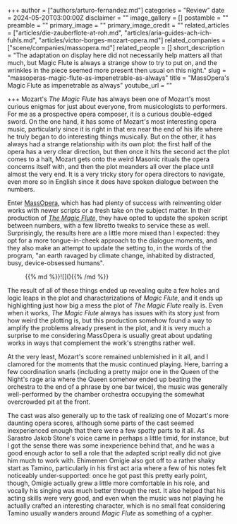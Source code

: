 +++
author = ["authors/arturo-fernandez.md"]
categories = "Review"
date = 2024-05-20T03:00:00Z
disclaimer = ""
image_gallery = []
postamble = ""
preamble = ""
primary_image = ""
primary_image_credit = ""
related_articles = ["articles/die-zauberflote-at-roh.md", "articles/aria-guides-ach-ich-fuhls.md", "articles/victor-borges-mozart-opera.md"]
related_companies = ["scene/companies/massopera.md"]
related_people = []
short_description = "The adaptation on display here did not necessarily help matters all that much, but Magic Flute is always a strange show to try to put on, and the wrinkles in the piece seemed more present then usual on this night."
slug = "massoperas-magic-flute-as-impenetrable-as-always"
title = "MassOpera's Magic Flute as impenetrable as always"
youtube_url = ""

+++
Mozart's _The Magic Flute_ has always been one of Mozart's most curious enigmas for just about everyone, from musicologists to performers. For me as a prospective opera composer, it is a curious double-edged sword. On the one hand, it has some of Mozart's most interesting opera music, particularly since it is right in that era near the end of his life where he truly began to do interesting things musically. But on the other, it has always had a strange relationship with its own plot: the first half of the opera has a very clear direction, but then once it hits the second act the plot comes to a halt, Mozart gets onto the weird Masonic rituals the opera concerns itself with, and then the plot meanders all over the place until almost the very end. It is a very tricky story for opera directors to navigate, even more so in English since it does have spoken dialogue between the numbers.

Enter [MassOpera](/scene/companies/massopera/), which has had plenty of success with reinventing older works with newer scripts or a fresh take on the subject matter. In their production of [_The Magic Flute_](https://massopera.org/events/the-magic-flute/), they have opted to update the spoken script between numbers, with a few libretto tweaks to service these as well. Surprisingly, the results here are a little more mixed than I expected: they opt for a more tongue-in-cheek approach to the dialogue moments, and they also make an attempt to update the setting to, in the words of the program, "an earth ravaged by climate change, inhabited by distracted, busy, device-obsessed humans".

<figure data-type="image>{{% md %}}![](){{% /md %}}

<figcaption></figcaption>
</figure>

And on the one hand, this adaptation finds a lot of humor in the subject, and at least on this front, I found some of the lines really entertaining taken on their own merits. I also like how it handles Tamino's sudden turn into going along with Sarastro's trials, in that it at least attempts to explain why he might do so instead of just playing it straight and continuing with the story.

But the attempted update by translator and adaptor Kelley Rourke ends up falling flat on its face for a few reasons. For one, apart from the opening in the overture where most of the cast runs around with their faces stuck in phones, you could have left out the program's description of the world and lost absolutely nothing of note. For another, it makes the fatal mistake that most _Magic Flute_ productions make, where it cuts the exchange between Pamina and the Queen of the Night in such a way that the Queen of the Night's motivations remain too ambiguous for the plot to be coherent in any way. 

There are also a few asides that do not feel like they fit, such as Pamina and Papageno having a big aside about nature the first time they meet that feels weird and drags the pacing of the first act down. But ultimately, trying to update the script to contain snarky lines right out of an Aaron Sorkin screenplay undercuts the mystical fairy tale tone that is really the only reason any _Magic Flute_ production ends up working.

<figure data-type="image>{{% md %}}![](){{% /md %}}

<figcaption></figcaption>
</figure>

The result of all of these things ended up revealing quite a few holes and logic leaps in the plot and characterizations of _Magic Flute_, and it ends up highlighting just how big a mess the plot of _The Magic Flute_ really is. Even when it works, _The Magic Flute_ always has issues with its story just from how weird the plotting is, but this production somehow found a way to amplify the problems already present in the plot, and it is very much a surprise to me considering MassOpera is usually great about updating works in ways that complement the work's strengths rather well.

At the very least, Mozart's score remained unblemished in it all, and I clamored for the moments that the music continued playing. Here, barring a few coordination snarls (including a pretty major one in the Queen of the Night's rage aria where the Queen somehow ended up beating the orchestra to the end of a phrase by one bar twice), the music was generally well-performed by the chamber orchestra occupying the somewhat overcrowded pit at the front.

The cast was also generally up to the task of realizing one of Mozart's more daunting opera scores, although some parts of the cast seemed inexperienced enough that there were a few spotty parts to it all. As Sarastro Jakob Stone's voice came in perhaps a little timid, for instance, but I got the sense there was some inexperience behind that, and he was a good enough actor to sell a role that the adapted script really did not give him much to work with. Ehimemen Omigie also got off to a rather shaky start as Tamino, particularly in his first act aria where a few of his notes felt noticeably under-supported: once he got past this pretty early point, though, Omigie actually grew a little more comfortable in his role, and vocally his singing was much better through the rest. It also helped that his acting skills were very good, and even when the music was not playing he actually crafted an interesting character, which is no small feat considering Tamino usually wanders around _Magic Flute_ as something of a cypher.

<figure data-type="image>{{% md %}}![](){{% /md %}}

<figcaption></figcaption>
</figure>

Most of the rest of the cast had some very strong points. Joshua Dixon made for an endlessly entertaining Papageno, for instance: he was clearly having far too much fun, and every time he was on stage his antics lit the whole thing on fire. Michael Gonzalez also made for a very good Monostatos: I do think the adapted script did sort of pare down his character's menace perhaps a little too much for Gonzalez to be able to do much with the character, but vocally he had a strong voice and it was quite accurate. But for me, the highlights were Yan Lian as the Queen of the Night and Ruoxi Peng as Pamina. Lian provided an authoritative Queen of the night, and to be able to nail the Queen of the Night at her young age is no small feat, and with as accurate as her voice could be. Peng as Pamina was also a delight: Peng had easily the best voice of the entire night, and she made what can be a fairly punishing part sound easy and crystalline. The cast is rounded out by Xunhao Li, Yunona Tabala, and Chihiro Asano as the three spirits (really, the child soprano roles), all of whom had tight ensemble work, and Tamara Ryan, Kelsey Moisan, and Hailey McAvoy as the three ladies, who brought a great sense of camp to their action.

Ultimately, though, I wish their action had meant more, for in the enigma that is _The Magic Flute_, all this effort can go so far. The adaptation on display here did not necessarily help matters all that much, but _Magic Flute_ is always a strange show to try to put on, and the wrinkles in the piece seemed more present then usual on this night. Still, when Mozart's scores are at their best, it is still a rather good time at the opera, and even despite the bumps in the road along the way I was reasonably entertained.
